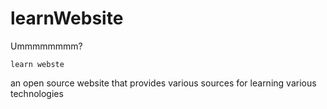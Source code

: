 # learnWebsite
Ummmmmmmm?
```
learn webste 
```
an open source website that provides various sources for learning various technologies
